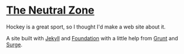 [The Neutral Zone](http://theneutral.zone)
================

Hockey is a great sport, so I thought I'd make a web site about it.

A site built with [Jekyll](http://jekyllrb.com/) and [Foundation](http://foundation.zurb.com) with a little help from [Grunt](http://gruntjs.com/) and [Surge](http://surge.sh/).
